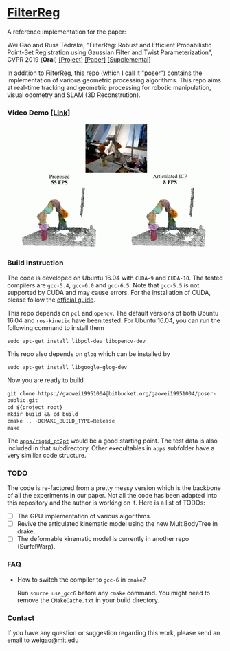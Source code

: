# [FilterReg](<https://sites.google.com/view/filterreg/home>)

A reference implementation for the paper: 

Wei Gao and Russ Tedrake, "FilterReg: Robust and Efficient Probabilistic Point-Set Registration using Gaussian Filter and Twist Parameterization", CVPR 2019 (**Oral**)  [[Project]](<https://sites.google.com/view/filterreg/home>) [[Paper]](https://arxiv.org/abs/1811.10136) [[Supplemental]](https://drive.google.com/file/d/1R_E-v3vh7aq3uwg_EOmZEtItMn649rVI/view?usp=sharing)

In addition to FilterReg, this repo (which I call it "poser") contains the implementation of various geometric processing algorithms. This repo aims at real-time tracking and geometric processing for robotic manipulation, visual odometry and SLAM (3D Reconstrution).

### Video Demo [[Link]](https://youtu.be/k-YQVZfM0qg)

[![FilterReg](./doc/articulated.png)](https://youtu.be/k-YQVZfM0qg)

### Build Instruction

The code is developed on Ubuntu 16.04 with `CUDA-9` and `CUDA-10`. The tested compilers are `gcc-5.4`, `gcc-6.0` and `gcc-6.5`. Note that `gcc-5.5` is not supported by CUDA and may cause errors. For the installation of CUDA, please follow the [official guide](<https://developer.nvidia.com/cuda-downloads>).

This repo depends on `pcl` and `opencv`. The default versions of both Ubuntu 16.04 and `ros-kinetic` have been tested. For Ubuntu 16.04, you can run the following command to install them

```shell
sudo apt-get install libpcl-dev libopencv-dev
```

This repo also depends on `glog` which can be installed by

```shell
sudo apt-get install libgoogle-glog-dev
```

Now you are ready to build

```shell
git clone https://gaowei19951004@bitbucket.org/gaowei19951004/poser-public.git
cd ${project_root}
mkdir build && cd build
cmake .. -DCMAKE_BUILD_TYPE=Release
make
```

The [`apps/rigid_pt2pt`](<https://sites.google.com/view/filterreg/home>) would be a good starting point. The test data is also included in that subdirectory. Other execultables in `apps` subfolder have a very similiar code structure.

### TODO

The code is re-factored from a pretty messy version which is the backbone of all the experiments in our paper. Not all the code has been adapted into this repository and the author is working on it. Here is a list of TODOs:

- [ ] The GPU implementation of various algorithms.
- [ ] Revive the articulated kinematic model using the new MultiBodyTree in drake.
- [ ] The deformable kinematic model is currently in another repo (SurfelWarp).

### FAQ

- How to switch the compiler to `gcc-6` in `cmake`?

  Run `source use_gcc6` before any `cmake` command. You might need to remove the `CMakeCache.txt` in your build directory.

### Contact

If you have any question or suggestion regarding this work, please send an email to weigao@mit.edu